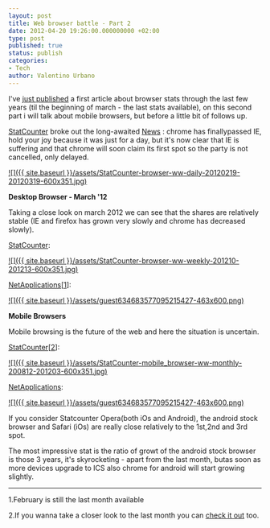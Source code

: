```yaml
---
layout: post
title: Web browser battle - Part 2
date: 2012-04-20 19:26:00.000000000 +02:00
type: post
published: true
status: publish
categories:
- Tech
author: Valentino Urbano 
---
```


I've [just published][0] a first article about browser stats through the last few years (til the beginning of march - the last stats available), on this second part i will talk about mobile browsers, but before a little bit of follows up.

[StatCounter][1] broke out the long-awaited [News][2] : chrome has finallypassed IE, hold your joy because it was just for a day, but  it's now clear that IE is suffering and that chrome will soon claim its first spot so the party is not cancelled, only delayed.

[![]({{ site.baseurl }}/assets/StatCounter-browser-ww-daily-20120219-20120319-600x351.jpg)][3]

**Desktop Browser - March '12**

Taking a close look on march 2012 we can see that the shares are relatively stable (IE and firefox has grown very slowly and chrome has decreased slowly).

[StatCounter][4]:

[![]({{ site.baseurl }}/assets/StatCounter-browser-ww-weekly-201210-201213-600x351.jpg)][5]

[NetApplications][6]\[[1][7]\]:

[![]({{ site.baseurl }}/assets/guest634683577095215427-463x600.png)][5]

**Mobile Browsers**

Mobile browsing is the future of the web and here the situation is uncertain.

[StatCounter][8]\[[2][9]\]:

[![]({{ site.baseurl }}/assets/StatCounter-mobile_browser-ww-monthly-200812-201203-600x351.jpg)][5]

[NetApplications][10]:

[![]({{ site.baseurl }}/assets/guest634683577095215427-463x600.png)][5]

If you consider Statcounter Opera(both iOs and Android), the android stock browser  and Safari (iOs) are really close relatively to the 1st,2nd and 3rd spot.

The most impressive stat is the ratio of growt of the android stock browser is those 3 years, it's skyrocketing - apart from the last month, butas  soon as more devices upgrade to ICS also chrome for android will start growing slightly.

---

1.February is still the last month available

2.If you wanna take a closer look to the last month you can [check it out][11] too.


[0]: http://anythingapple.altervista.org/2012/03/web-browser-battle/ 
[1]: http://gs.statcounter.com/#browser-ww-daily-20120219-20120319
[2]: http://gs.statcounter.com/press/chrome-is-worlds-number-one-browser-for-a-day
[3]: http://www.myshar.org/web-browser-battle-part-2
[4]: http://gs.statcounter.com/#browser-ww-weekly-201210-201213
[5]: http://www.myshar.org/web-browser-battle-part-2/
[6]: http://marketshare.hitslink.com/report.aspx?qprid=0&qpcustomd=0&qptimeframe=M&qpf=1
[7]: #1
[8]: http://gs.statcounter.com/?PHPSESSID=8t273jjla9a41rgecs3q21io06#mobile_browser-ww-monthly-200812-201203
[9]: #2
[10]: http://netmarketshare.com/report.aspx?qprid=0&qpcustomd=1&qpct=3&qptimeframe=M&qpf=1
[11]: http://gs.statcounter.com/?PHPSESSID=8t273jjla9a41rgecs3q21io06#mobile_browser-ww-monthly-201202-201203